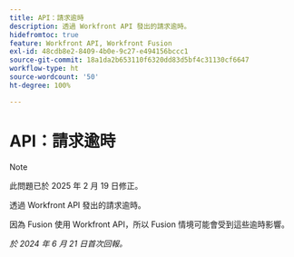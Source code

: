 ```yaml
---
title: API：請求逾時
description: 透過 Workfront API 發出的請求逾時。
hidefromtoc: true
feature: Workfront API, Workfront Fusion
exl-id: 48cdb8e2-8409-4b0e-9c27-e494156bccc1
source-git-commit: 18a1da2b653110f6320dd83d5bf4c31130cf6647
workflow-type: ht
source-wordcount: '50'
ht-degree: 100%

---
```


# API：請求逾時

>[!NOTE]
>
>此問題已於 2025 年 2 月 19 日修正。

透過 Workfront API 發出的請求逾時。

因為 Fusion 使用 Workfront API，所以 Fusion 情境可能會受到這些逾時影響。

_於 2024 年 6 月 21 日首次回報。_
